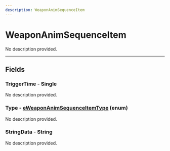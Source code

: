```yaml
---
description: WeaponAnimSequenceItem
---
```


# WeaponAnimSequenceItem

No description provided.

***

## Fields

### TriggerTime - Single

No description provided.

### Type - [eWeaponAnimSequenceItemType](../enum-types.md#eWeaponAnimSequenceItemType) (enum)

No description provided.

### StringData - String

No description provided.
